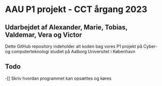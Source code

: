 # AAU P1 projekt - CCT årgang 2023
## Udarbejdet af Alexander, Marie, Tobias, Valdemar, Vera og Victor
Dette GitHub repository indeholder alt koden bag vores P1 projekt på Cyber- og computerteknologi studiet på Aalborg Universitet i København

## Todo
-[] Skriv hvordan programmet kan opsættes og køres
